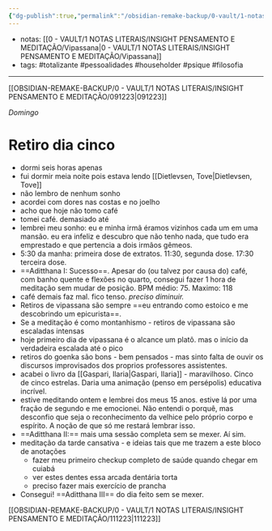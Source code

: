 ```yaml
---
{"dg-publish":true,"permalink":"/obsidian-remake-backup/0-vault/1-notas-literais/insight-pensamento-e-meditacao/101223/","tags":["totalizante","pessoalidades","householder","psique","filosofia"],"dgHomeLink":true,"dgShowLocalGraph":true,"dgShowFileTree":true,"dgEnableSearch":true,"noteIcon":""}
---
```


- notas: [[0 - VAULT/1 NOTAS LITERAIS/INSIGHT PENSAMENTO E MEDITAÇÃO/Vipassana\|0 - VAULT/1 NOTAS LITERAIS/INSIGHT PENSAMENTO E MEDITAÇÃO/Vipassana]]
- tags: #totalizante #pessoalidades #householder #psique #filosofia 

---

[[OBSIDIAN-REMAKE-BACKUP/0 - VAULT/1 NOTAS LITERAIS/INSIGHT PENSAMENTO E MEDITAÇÃO/091223\|091223]]

*Domingo*
# Retiro dia cinco

- dormi seis horas apenas
- fui dormir meia noite pois estava lendo [[Dietlevsen, Tove\|Dietlevsen, Tove]]
- não lembro de nenhum sonho
- acordei com dores nas costas e no joelho
- acho que hoje não tomo café
- tomei café. demasiado até
- lembrei meu sonho: eu e minha irmã éramos vizinhos cada um em uma mansão. eu era infeliz e descubro que não tenho nada, que tudo era emprestado e que pertencia a dois irmãos gêmeos.
- 5:30 da manha: primeira dose de extratos. 11:30, segunda dose. 17:30 terceira dose.
- ==Aditthana I: Sucesso==. Apesar do (ou talvez por causa do) café, com banho quente e flexões no quarto, consegui fazer 1 hora de meditação sem mudar de posição. BPM médio: 75. Maximo: 118
- café demais faz mal. fico tenso. *preciso diminuir.*
- Retiros de vipassana são sempre ==eu entrando como estoico e me descobrindo um epicurista==.
- Se a meditação é como montanhismo -  retiros de vipassana são escaladas intensas
- hoje primeiro dia de vipassana é o alcance um platô. mas o início da verdadeira escalada até o pico
- retiros do goenka são bons - bem pensados - mas sinto falta de ouvir os discursos improvisados dos proprios professores assistentes.
- acabei o livro da [[Gaspari, Ilaria\|Gaspari, Ilaria]] - maravilhoso. Cinco de cinco estrelas. Daria uma animação (penso em persépolis) educativa incrível.
- estive meditando ontem e lembrei dos meus 15 anos. estive lá por uma fração de segundo e me emocionei. Não entendi o porquê, mas desconfio que seja o reconhecimento da velhice pelo próprio corpo e espírito. A noção de que só me restará lembrar isso.
- ==Aditthana II:== mais uma sessão completa sem se mexer. Aí sim. 
- meditação da tarde cansativa - e ideias tais que me trazem a este bloco de anotações
	- fazer meu primeiro checkup completo de saúde quando chegar em cuiabá
	- ver estes dentes essa arcada dentária torta
	- preciso fazer mais exercício de prancha
 - Consegui! ==Aditthana III== do dia feito sem se mexer.

[[OBSIDIAN-REMAKE-BACKUP/0 - VAULT/1 NOTAS LITERAIS/INSIGHT PENSAMENTO E MEDITAÇÃO/111223\|111223]]